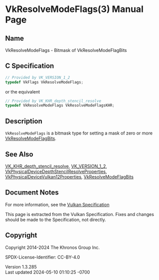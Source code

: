 # VkResolveModeFlags(3) Manual Page

## Name

VkResolveModeFlags - Bitmask of VkResolveModeFlagBits



## <a href="#_c_specification" class="anchor"></a>C Specification

``` c
// Provided by VK_VERSION_1_2
typedef VkFlags VkResolveModeFlags;
```

or the equivalent

``` c
// Provided by VK_KHR_depth_stencil_resolve
typedef VkResolveModeFlags VkResolveModeFlagsKHR;
```

## <a href="#_description" class="anchor"></a>Description

`VkResolveModeFlags` is a bitmask type for setting a mask of zero or
more [VkResolveModeFlagBits](https://registry.khronos.org/vulkan/specs/1.3-extensions/man/html/VkResolveModeFlagBits.html).

## <a href="#_see_also" class="anchor"></a>See Also

[VK_KHR_depth_stencil_resolve](https://registry.khronos.org/vulkan/specs/1.3-extensions/man/html/VK_KHR_depth_stencil_resolve.html),
[VK_VERSION_1_2](https://registry.khronos.org/vulkan/specs/1.3-extensions/man/html/VK_VERSION_1_2.html),
[VkPhysicalDeviceDepthStencilResolveProperties](https://registry.khronos.org/vulkan/specs/1.3-extensions/man/html/VkPhysicalDeviceDepthStencilResolveProperties.html),
[VkPhysicalDeviceVulkan12Properties](https://registry.khronos.org/vulkan/specs/1.3-extensions/man/html/VkPhysicalDeviceVulkan12Properties.html),
[VkResolveModeFlagBits](https://registry.khronos.org/vulkan/specs/1.3-extensions/man/html/VkResolveModeFlagBits.html)

## <a href="#_document_notes" class="anchor"></a>Document Notes

For more information, see the <a
href="https://registry.khronos.org/vulkan/specs/1.3-extensions/html/vkspec.html#VkResolveModeFlags"
target="_blank" rel="noopener">Vulkan Specification</a>

This page is extracted from the Vulkan Specification. Fixes and changes
should be made to the Specification, not directly.

## <a href="#_copyright" class="anchor"></a>Copyright

Copyright 2014-2024 The Khronos Group Inc.

SPDX-License-Identifier: CC-BY-4.0

Version 1.3.285  
Last updated 2024-05-10 01:10:25 -0700
